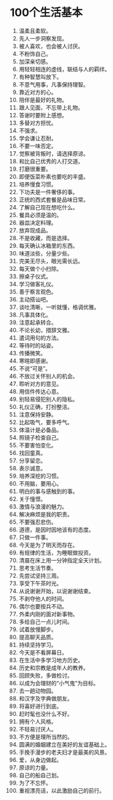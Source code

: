# 100个生活基本

1. 温柔且柔软。
2. 先人一步洞察发现。
3. 被人喜欢，也会被人讨厌。
4. 不粉饰自己。
5. 加深亲切感。
6. 用轻轻相连的虚线，联结与人的羁绊。
7. 有种智慧叫放下。
8. 不意气用事，凡事保持理智。
9. 靠近对方的心。
10. 陪伴是最好的礼物。
11. 跟人见面，不忘带上礼物。
12. 答谢时要附上感想。
13. 多替对方担忧。
14. 不强求。
15. 学会谦让忍耐。
16. 不要一味否定。
17. 觉察被背叛时，请选择原谅。
18. 和比自己优秀的人打交道。
19. 打磨很重要。
20. 即便饭菜朴素也要吃的丰盛。
21. 培养慢食习惯。
22. 下功夫是一件奢侈的事。
23. 正统的西式套餐是品味日常。
24. 了解自己现在想吃什么。
25. 餐具必须是温的。
26. 器皿决定料理。
27. 放弃现成品。
28. 不是收藏，而是选择。
29. 每天确认冰箱里的东西。
30. 味道淡些，分量少些。
31. 完美无尽头，眼光需长远。
32. 每天做个小扫除。
33. 擦桌子仪式。
34. 学习做客礼仪。
35. 善于察言观色。
36. 主动搭讪吧。
37. 谈吐清晰，一听就懂，格调优雅。
38. 凡事具体化。
39. 注意起承转合。
40. 不论长幼，措辞文雅。
41. 遣词用句的方法。
42. 等待时的站姿。
43. 传播微笑。
44. 寒暄即感谢。
45. 不说“可是”。
46. 不放过关怀别人的机会。
47. 聆听对方的意见。
48. 用信件传达心意。
49. 别轻易侵犯别人的隐私。
50. 礼仪正确，打扮整洁。
51. 注意保持安静。
52. 比起吸气，要多呼气。
53. 体温计是必备品。
54. 照镜子检查自己。
55. 不要害怕变化。
56. 找回童真。
57. 分享留恋。
58. 表示诚意。
59. 培养深挖的习惯。
60. 不用脑，要用心。
61. 明白的事与感触到的事。
62. 关于憧憬。
63. 激情与浪漫的魅力。
64. 解决麻烦是我的职责。
65. 不要强忍悲伤。
66. 道德，是因时因地该有的态度。
67. 只做一件事。
68. 今天是为了明天而存在。
69. 有规律的生活，为睡眠做投资。
70. 清晨在床上用一分钟指定全天计划。
71. 思考生活节奏。
72. 先尝试坚持三周。
73. 享受下午茶时光。
74. 从说谢谢开始，以说谢谢结束。
75. 不剥夺他人的时间。
76. 偶尔也要按兵不动。
77. 外柔内刚的面对新事物。
78. 多给自己一点儿时间。
79. 试着放慢脚步。
80. 提高聊天品质。
81. 持续坚持学习。
82. 今天是不看屏幕日。
83. 在生活中多学习地方历史。
84. 历史和宗教是成年人的教养。
85. 回顾失败，多做检讨。
86. 以成为会理财的“小气鬼”为目标。
87. 去一趟动物园。
88. 和汉字及字典做朋友。
89. 将喜好进行到底。
90. 赶时髦也没什么不好。
91. 拥有个人风格。
92. 不轻易讨厌人。
93. 不方便是理所当然的。
94. 圆满的婚姻建立在美好的友谊基础上。
95. 手挽手漫步的老夫妇才是最美的风景。
96. 爱，从身边做起。
97. 原谅的力量。
98. 自己的船自己划。
99. 为了不忘怀。
100. 重视漂亮话，以此激励自己的前行。
